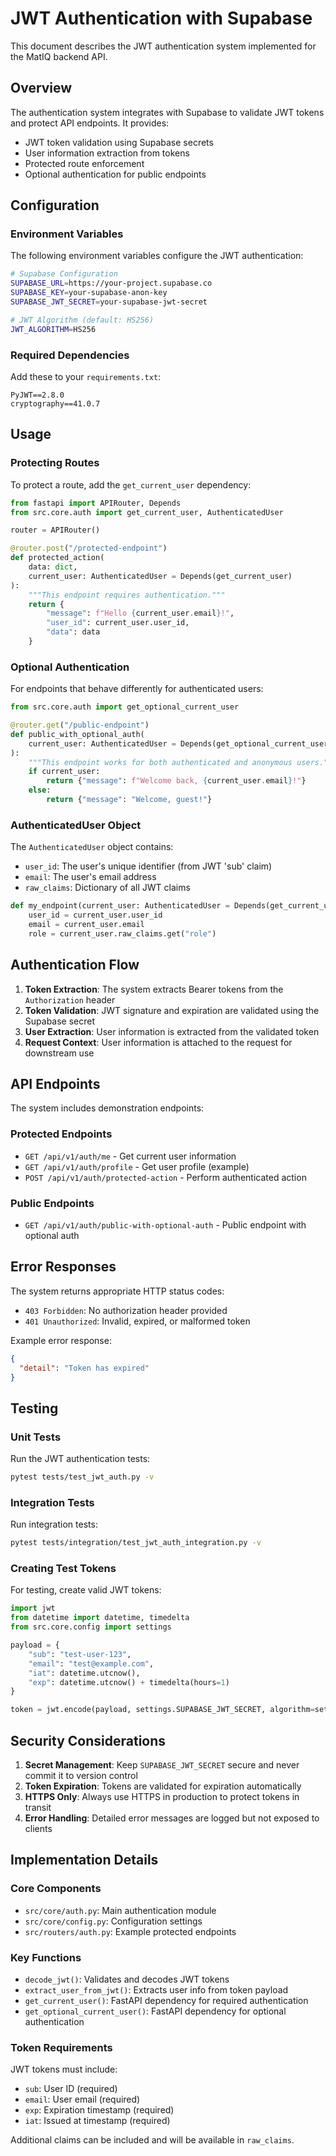 # JWT Authentication with Supabase

This document describes the JWT authentication system implemented for the MatIQ backend API.

## Overview

The authentication system integrates with Supabase to validate JWT tokens and protect API endpoints. It provides:

- JWT token validation using Supabase secrets
- User information extraction from tokens
- Protected route enforcement
- Optional authentication for public endpoints

## Configuration

### Environment Variables

The following environment variables configure the JWT authentication:

```bash
# Supabase Configuration
SUPABASE_URL=https://your-project.supabase.co
SUPABASE_KEY=your-supabase-anon-key
SUPABASE_JWT_SECRET=your-supabase-jwt-secret

# JWT Algorithm (default: HS256)
JWT_ALGORITHM=HS256
```

### Required Dependencies

Add these to your `requirements.txt`:

```
PyJWT==2.8.0
cryptography==41.0.7
```

## Usage

### Protecting Routes

To protect a route, add the `get_current_user` dependency:

```python
from fastapi import APIRouter, Depends
from src.core.auth import get_current_user, AuthenticatedUser

router = APIRouter()

@router.post("/protected-endpoint")
def protected_action(
    data: dict,
    current_user: AuthenticatedUser = Depends(get_current_user)
):
    """This endpoint requires authentication."""
    return {
        "message": f"Hello {current_user.email}!",
        "user_id": current_user.user_id,
        "data": data
    }
```

### Optional Authentication

For endpoints that behave differently for authenticated users:

```python
from src.core.auth import get_optional_current_user

@router.get("/public-endpoint")
def public_with_optional_auth(
    current_user: AuthenticatedUser = Depends(get_optional_current_user)
):
    """This endpoint works for both authenticated and anonymous users."""
    if current_user:
        return {"message": f"Welcome back, {current_user.email}!"}
    else:
        return {"message": "Welcome, guest!"}
```

### AuthenticatedUser Object

The `AuthenticatedUser` object contains:

- `user_id`: The user's unique identifier (from JWT 'sub' claim)
- `email`: The user's email address
- `raw_claims`: Dictionary of all JWT claims

```python
def my_endpoint(current_user: AuthenticatedUser = Depends(get_current_user)):
    user_id = current_user.user_id
    email = current_user.email
    role = current_user.raw_claims.get("role")
```

## Authentication Flow

1. **Token Extraction**: The system extracts Bearer tokens from the `Authorization` header
2. **Token Validation**: JWT signature and expiration are validated using the Supabase secret
3. **User Extraction**: User information is extracted from the validated token
4. **Request Context**: User information is attached to the request for downstream use

## API Endpoints

The system includes demonstration endpoints:

### Protected Endpoints

- `GET /api/v1/auth/me` - Get current user information
- `GET /api/v1/auth/profile` - Get user profile (example)
- `POST /api/v1/auth/protected-action` - Perform authenticated action

### Public Endpoints

- `GET /api/v1/auth/public-with-optional-auth` - Public endpoint with optional auth

## Error Responses

The system returns appropriate HTTP status codes:

- `403 Forbidden`: No authorization header provided
- `401 Unauthorized`: Invalid, expired, or malformed token

Example error response:
```json
{
  "detail": "Token has expired"
}
```

## Testing

### Unit Tests

Run the JWT authentication tests:

```bash
pytest tests/test_jwt_auth.py -v
```

### Integration Tests

Run integration tests:

```bash
pytest tests/integration/test_jwt_auth_integration.py -v
```

### Creating Test Tokens

For testing, create valid JWT tokens:

```python
import jwt
from datetime import datetime, timedelta
from src.core.config import settings

payload = {
    "sub": "test-user-123",
    "email": "test@example.com",
    "iat": datetime.utcnow(),
    "exp": datetime.utcnow() + timedelta(hours=1)
}

token = jwt.encode(payload, settings.SUPABASE_JWT_SECRET, algorithm=settings.JWT_ALGORITHM)
```

## Security Considerations

1. **Secret Management**: Keep `SUPABASE_JWT_SECRET` secure and never commit it to version control
2. **Token Expiration**: Tokens are validated for expiration automatically
3. **HTTPS Only**: Always use HTTPS in production to protect tokens in transit
4. **Error Handling**: Detailed error messages are logged but not exposed to clients

## Implementation Details

### Core Components

- `src/core/auth.py`: Main authentication module
- `src/core/config.py`: Configuration settings
- `src/routers/auth.py`: Example protected endpoints

### Key Functions

- `decode_jwt()`: Validates and decodes JWT tokens
- `extract_user_from_jwt()`: Extracts user info from token payload
- `get_current_user()`: FastAPI dependency for required authentication
- `get_optional_current_user()`: FastAPI dependency for optional authentication

### Token Requirements

JWT tokens must include:
- `sub`: User ID (required)
- `email`: User email (required)
- `exp`: Expiration timestamp (required)
- `iat`: Issued at timestamp (required)

Additional claims can be included and will be available in `raw_claims`.